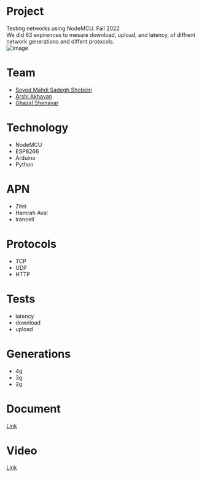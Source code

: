 
# Project
Testing networks using NodeMCU. Fall 2022  
We did 63 expirences to mesure download, upload, and latency, of diffrent network generations and diffent protocols.  
![image](https://user-images.githubusercontent.com/36403983/217089351-49985959-041e-437e-87fd-6e83ed2dd582.png)

# Team
- [Seyed Mahdi Sadegh Shobeiri](https://github.com/SmsS4)
- [Arshi Akhavan](https://github.com/ArshiAAkhavan)
- [Ghazal Shenavar](https://github.com/ghshenavar) 

# Technology
- NodeMCU
- ESP8266
- Arduino
- Python

# APN
- Zitel
- Hamrah Aval
- Irancell

# Protocols
- TCP
- UDP
- HTTP

# Tests
- latency
- download
- upload

# Generations
- 4g
- 3g
- 2g

# Document
[Link](https://github.com/Sharif-University-ESRLab/hw_project-group-4-1/tree/main/Document/Final%20Documentation)

# Video
[Link](https://drive.google.com/file/d/1szoOJWJ-INZ2pehK_AW3wO_2bVRy4MMD/view?usp=sharing)
